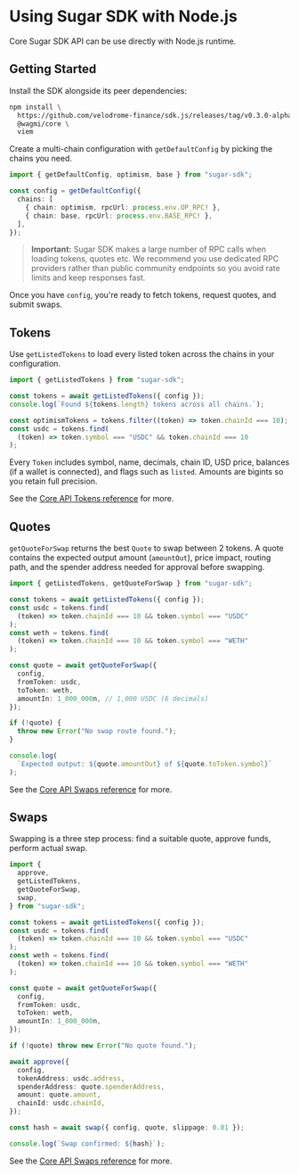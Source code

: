# Using Sugar SDK with Node.js

Core Sugar SDK API can be use directly with Node.js runtime.

## Getting Started

Install the SDK alongside its peer dependencies:

```bash
npm install \
  https://github.com/velodrome-finance/sdk.js/releases/tag/v0.3.0-alpha.1 \
  @wagmi/core \
  viem
```

Create a multi-chain configuration with `getDefaultConfig` by picking the chains you need.

```typescript
import { getDefaultConfig, optimism, base } from "sugar-sdk";

const config = getDefaultConfig({
  chains: [
    { chain: optimism, rpcUrl: process.env.OP_RPC! },
    { chain: base, rpcUrl: process.env.BASE_RPC! },
  ],
});
```

> **Important:** Sugar SDK makes a large number of RPC calls when loading tokens, quotes etc. We recommend you use dedicated RPC providers rather than public community endpoints so you avoid rate limits and keep responses fast.

Once you have `config`, you're ready to fetch tokens, request quotes, and submit swaps.

## Tokens

Use `getListedTokens` to load every listed token across the chains in your configuration.

```typescript
import { getListedTokens } from "sugar-sdk";

const tokens = await getListedTokens({ config });
console.log(`Found ${tokens.length} tokens across all chains.`);

const optimismTokens = tokens.filter((token) => token.chainId === 10);
const usdc = tokens.find(
  (token) => token.symbol === "USDC" && token.chainId === 10
);
```

Every `Token` includes symbol, name, decimals, chain ID, USD price, balances (if a wallet is connected), and flags such as `listed`. Amounts are bigints so you retain full precision.

See the [Core API Tokens reference](/api/tokens) for more.

## Quotes

`getQuoteForSwap` returns the best `Quote` to swap between 2 tokens. A quote contains the expected output amount (`amountOut`), price impact, routing path, and the spender address needed for approval before swapping.

```typescript
import { getListedTokens, getQuoteForSwap } from "sugar-sdk";

const tokens = await getListedTokens({ config });
const usdc = tokens.find(
  (token) => token.chainId === 10 && token.symbol === "USDC"
);
const weth = tokens.find(
  (token) => token.chainId === 10 && token.symbol === "WETH"
);

const quote = await getQuoteForSwap({
  config,
  fromToken: usdc,
  toToken: weth,
  amountIn: 1_000_000n, // 1,000 USDC (6 decimals)
});

if (!quote) {
  throw new Error("No swap route found.");
}

console.log(
  `Expected output: ${quote.amountOut} of ${quote.toToken.symbol}`
);
```

See the [Core API Swaps reference](/api/swaps) for more.

## Swaps

Swapping is a three step process: find a suitable quote, approve funds, perform actual swap.

```typescript
import {
  approve,
  getListedTokens,
  getQuoteForSwap,
  swap,
} from "sugar-sdk";

const tokens = await getListedTokens({ config });
const usdc = tokens.find(
  (token) => token.chainId === 10 && token.symbol === "USDC"
);
const weth = tokens.find(
  (token) => token.chainId === 10 && token.symbol === "WETH"
);

const quote = await getQuoteForSwap({
  config,
  fromToken: usdc,
  toToken: weth,
  amountIn: 1_000_000n,
});

if (!quote) throw new Error("No quote found.");

await approve({
  config,
  tokenAddress: usdc.address,
  spenderAddress: quote.spenderAddress,
  amount: quote.amount,
  chainId: usdc.chainId,
});

const hash = await swap({ config, quote, slippage: 0.01 });

console.log(`Swap confirmed: ${hash}`);
```

See the [Core API Swaps reference](/api/swaps) for more.
